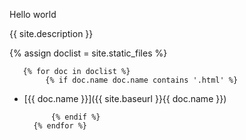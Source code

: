 Hello world

{{ site.description }}

   {% assign doclist = site.static_files  %}
   
       {% for doc in doclist %}
            {% if doc.name doc.name contains '.html' %}
- [{{ doc.name }}]({{ site.baseurl }}{{ doc.name }})
                
            {% endif %}
        {% endfor %}
   
